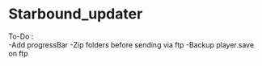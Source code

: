 # Starbound_updater

To-Do : <br>
  -Add progressBar
  -Zip folders before sending via ftp
  -Backup player.save on ftp
